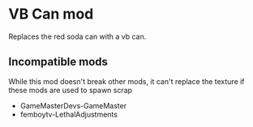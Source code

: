 # VB Can mod
 
Replaces the red soda can with a vb can.


## Incompatible mods

While this mod doesn't break other mods, it can't replace the texture if these mods are used to spawn scrap

- GameMasterDevs-GameMaster
- femboytv-LethalAdjustments
 